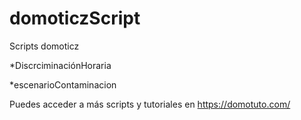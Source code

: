 # domoticzScript
Scripts domoticz

*DiscrciminaciónHoraria 
  
*escenarioContaminacion 


Puedes acceder a más scripts y tutoriales en https://domotuto.com/
